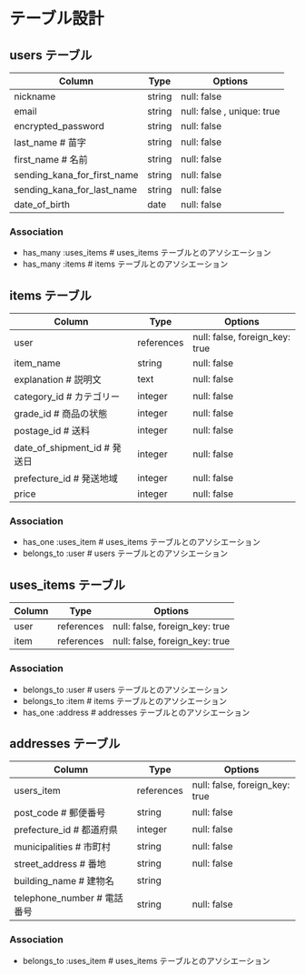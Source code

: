 # テーブル設計

## users テーブル
|Column                           |Type             |Options                           |
|---------------------------------|-----------------|----------------------------------|
|nickname                         |string           |null: false                       |
|email                            |string           |null: false , unique: true        |
|encrypted_password               |string           |null: false                       |
|last_name  # 苗字                 |string           |null: false                       |
|first_name  # 名前                |string           |null: false                       |
|sending_kana_for_first_name      |string           |null: false                       |
|sending_kana_for_last_name       |string           |null: false                       |
|date_of_birth                    |date             |null: false                       |
### Association
- has_many :uses_items  # uses_items テーブルとのアソシエーション
- has_many :items # items テーブルとのアソシエーション

## items テーブル
|Column                            |Type             |Options                           |
|----------------------------------|-----------------|----------------------------------|
|user                              |references       |null: false, foreign_key: true    |
|item_name                         |string           |null: false                       |
|explanation  # 説明文              |text             |null: false                       |
|category_id  # カテゴリー           |integer          |null: false                       |
|grade_id  # 商品の状態              |integer          |null: false                       |
|postage_id  # 送料                 |integer          |null: false                       |
|date_of_shipment_id  # 発送日      |integer          |null: false                       |
|prefecture_id  # 発送地域          |integer          |null: false                       |
|price                             |integer          |null: false                       |
### Association
- has_one :uses_item  # uses_items テーブルとのアソシエーション
- belongs_to :user  # users テーブルとのアソシエーション

## uses_items テーブル
|Column                           |Type             |Options                           |
|---------------------------------|-----------------|----------------------------------|
|user                             |references       |null: false, foreign_key: true    |
|item                             |references       |null: false, foreign_key: true    |
### Association
- belongs_to :user  # users テーブルとのアソシエーション
- belongs_to :item # items テーブルとのアソシエーション
- has_one :address  # addresses テーブルとのアソシエーション

## addresses テーブル
|Column                            |Type             |Options                           |
|----------------------------------|-----------------|----------------------------------|
|users_item                        |references       |null: false, foreign_key: true    |
|post_code  # 郵便番号              |string           |null: false                       |
|prefecture_id # 都道府県           |integer          |null: false                       |
|municipalities  # 市町村           |string           |null: false                       |
|street_address  # 番地             |string           |null: false                       |
|building_name  # 建物名            |string           |                                  |
|telephone_number  # 電話番号        |string           |null: false                      |
### Association
- belongs_to :uses_item  # uses_items テーブルとのアソシエーション

